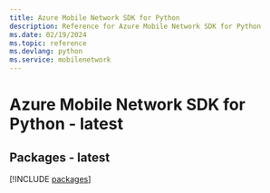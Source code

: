 ```yaml
---
title: Azure Mobile Network SDK for Python
description: Reference for Azure Mobile Network SDK for Python
ms.date: 02/19/2024
ms.topic: reference
ms.devlang: python
ms.service: mobilenetwork
---
```

# Azure Mobile Network SDK for Python - latest
## Packages - latest
[!INCLUDE [packages](mobile-network-index.md)]